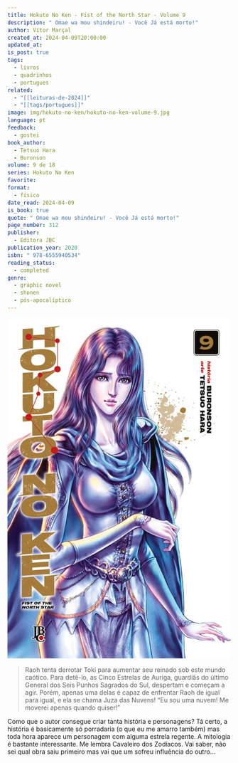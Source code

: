 ```yaml
---
title: Hokuto No Ken - Fist of the North Star - Volume 9
description: " Omae wa mou shindeiru! - Você Já está morto!"
author: Vítor Marçal
created_at: 2024-04-09T20:00:00
updated_at: 
is_post: true
tags:
  - livros
  - quadrinhos
  - portugues
related:
  - "[[leituras-de-2024]]"
  - "[[tags/portugues]]"
image: img/hokuto-no-ken/hokuto-no-ken-volume-9.jpg
language: pt
feedback:
  - gostei
book_author:
  - Tetsuo Hara
  - Buronson
volume: 9 de 18
series: Hokuto No Ken
favorite: 
format:
  - físico
date_read: 2024-04-09
is_book: true
quote: " Omae wa mou shindeiru! - Você Já está morto!"
page_number: 312
publisher:
  - Editora JBC
publication_year: 2020
isbn: " 978-6555940534"
reading_status:
  - completed
genre:
  - graphic novel
  - shonen
  - pós-apocalíptico
---
```


![hokuto-no-ken-volume-9](img/hokuto-no-ken/hokuto-no-ken-volume-9.jpg)

> Raoh tenta derrotar Toki para aumentar seu reinado sob este mundo caótico. Para detê-lo, as Cinco Estrelas de Auriga, guardiãs do último General dos Seis Punhos Sagrados do Sul, despertam e começam a agir. Porém, apenas uma delas é capaz de enfrentar Raoh de igual para igual, e ela se chama Juza das Nuvens! “Eu sou uma nuvem! Me moverei apenas quando quiser!”

Como que o autor consegue criar tanta história e personagens? Tá certo, a história é basicamente só porradaria (o que eu me amarro também) mas toda hora aparece um personagem com alguma estrela regente. A mitologia é bastante interessante. Me lembra Cavaleiro dos Zodíacos. Vai saber, não sei qual obra saiu primeiro mas vai que um sofreu influência do outro...